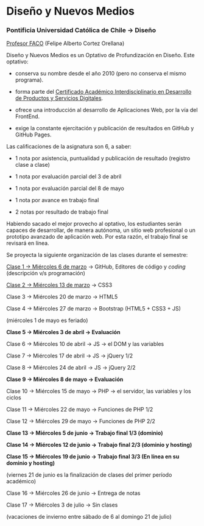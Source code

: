 # Diseño y Nuevos Medios

### Pontificia Universidad Católica de Chile → Diseño

[Profesor FACO](http://profesor.faco.cl/) (Felipe Alberto Cortez Orellana)

Diseño y Nuevos Medios es un Optativo de Profundización en Diseño. Este optativo:

- conserva su nombre desde el año 2010 (pero no conserva el mismo programa).

- forma parte del [Certificado Académico Interdisciplinario en Desarrollo de Productos y Servicios Digitales](http://formaciongeneral.uc.cl/certificados-academicos/interdisciplinarios/725-desarrollo-de-productos-y-servicios-digitales).

- ofrece una introducción al desarrollo de Aplicaciones Web, por la vía del FrontEnd.

- exige la constante ejercitación y publicación de resultados en GitHub y GitHub Pages.

Las calificaciones de la asignatura son 6, a saber: 

- 1 nota por asistencia, puntualidad y publicación de resultado (registro clase a clase)

- 1 nota por evaluación parcial del 3 de abril 

- 1 nota por evaluación parcial del 8 de mayo

- 1 nota por avance en trabajo final

- 2 notas por resultado de trabajo final

Habiendo sacado el mejor provecho al optativo, los estudiantes serán capaces de desarrollar, de manera autónoma, un sitio web profesional o un prototipo avanzado de aplicación web. Por esta razón, el trabajo final se revisará en línea.

Se proyecta la siguiente organización de las clases durante el semestre:

[Clase 1 → Miércoles 6 de marzo](https://github.com/profesorfaco/dno037-2019/tree/gh-pages/clase-01) → GitHub, Editores de código y *coding* (descripción v/s programación)

[Clase 2 → Miércoles 13 de marzo](https://github.com/profesorfaco/dno037-2019/tree/gh-pages/clase-02) → CSS3

Clase 3 → Miércoles 20 de marzo → HTML5

Clase 4 → Miércoles 27 de marzo → Bootstrap (HTML5 + CSS3 + JS)

(miércoles 1 de mayo es feriado)

**Clase 5 → Miércoles 3 de abril → Evaluación**

Clase 6 → Miércoles 10 de abril → JS → el DOM y las variables

Clase 7 → Miércoles 17 de abril → JS → jQuery 1/2

Clase 8 → Miércoles 24 de abril → JS → jQuery 2/2

**Clase 9 → Miércoles 8 de mayo → Evaluación**

Clase 10 → Miércoles 15 de mayo → PHP → el servidor, las variables y los ciclos

Clase 11 → Miércoles 22 de mayo → Funciones de PHP 1/2

Clase 12 → Miércoles 29 de mayo → Funciones de PHP 2/2 

**Clase 13 → Miércoles 5 de junio → Trabajo final 1/3 (dominio)**

**Clase 14 → Miércoles 12 de junio → Trabajo final 2/3 (dominio y hosting)**

**Clase 15 → Miércoles 19 de junio → Trabajo final 3/3 (En línea en su dominio y hosting)** 

(viernes 21 de junio es la finalización de clases del primer período académico)

Clase 16 → Miércoles 26 de junio → Entrega de notas

Clase 17 → Miércoles 3 de julio → Sin clases 

(vacaciones de invierno entre sábado de 6 al domingo 21 de julio)
